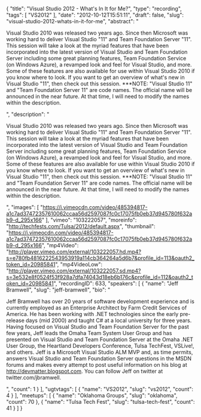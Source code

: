 {
  "title": "Visual Studio 2012 - What's In It for Me?",
  "type": "recording",
  "tags": [
    "VS2012"
  ],
  "date": "2012-10-12T15:51:11",
  "draft": false,
  "slug": "visual-studio-2012-whats-in-it-for-me",
  "abstract": "<p>Visual Studio 2010 was released two years ago. Since then Microsoft was working hard to deliver Visual Studio \"11\" and Team Foundation Server \"11\". This session will take a look at the myriad features that have been incorporated into the latest version of Visual Studio and Team Foundation Server including some great planning features, Team Foundation Service (on Windows Azure), a revamped look and feel for Visual Studio, and more. Some of these features are also available for use within Visual Studio 2010 if you know where to look. If you want to get an overview of what's new in Visual Studio \"11\", then check out this session. ***NOTE: \"Visual Studio 11\" and \"Team Foundation Server 11\" are code names. The official name will be announced in the near future. At that time, I will need to modify the names within the description. </p>",
  "description": "<p>Visual Studio 2010 was released two years ago. Since then Microsoft was working hard to deliver Visual Studio \"11\" and Team Foundation Server \"11\". This session will take a look at the myriad features that have been incorporated into the latest version of Visual Studio and Team Foundation Server including some great planning features, Team Foundation Service (on Windows Azure), a revamped look and feel for Visual Studio, and more. Some of these features are also available for use within Visual Studio 2010 if you know where to look. If you want to get an overview of what's new in Visual Studio \"11\", then check out this session. ***NOTE: \"Visual Studio 11\" and \"Team Foundation Server 11\" are code names. The official name will be announced in the near future. At that time, I will need to modify the names within the description. </p>",
  "images": [
    "https://i.vimeocdn.com/video/485394817-a1c7ad37472357610062ccaa56d2597087fc0c17075fb0eb37d945780f632ab9-d_295x166"
  ],
  "vimeo": "103222057",
  "moreinfo": "http://techfests.com/Tulsa/2012/default.aspx",
  "thumbnail": "https://i.vimeocdn.com/video/485394817-a1c7ad37472357610062ccaa56d2597087fc0c17075fb0eb37d945780f632ab9-d_295x166",
  "mp4Video": "http://player.vimeo.com/external/103222057.hd.mp4?s=e780fb4816222543953919a114cb364264a5d6b7&profile_id=113&oauth2_token_id=20985841",
  "mp4VideoLow": "http://player.vimeo.com/external/103222057.sd.mp4?s=3e532e8f0524f53f928a7dfa74043d18eb6b176c&profile_id=112&oauth2_token_id=20985841",
  "recordingID": 633,
  "speakers": [
    {
      "name": "Jeff Bramwell",
      "slug": "jeff-bramwell",
      "bio": "<p>Jeff Bramwell has over 20 years of software development experience and is currently employed as an Enterprise Architect by Farm Credit Services of America. He has been working with .NET technologies since the early pre-release days (mid 2000) and taught C# at a local university for three years. Having focused on Visual Studio and Team Foundation Server for the past few years, Jeff leads the Omaha Team System User Group and has presented on Visual Studio and Team Foundation Server at the Omaha .NET User Group, the Heartland Developers Conference, Tulsa TechFest, VSLive!, and others. Jeff is a Microsoft Visual Studio ALM MVP and, as time permits, answers Visual Studio and Team Foundation Server questions in the MSDN forums and makes every attempt to post useful information on his blog at http://devmatter.blogspot.com. You can follow Jeff on twitter at twitter.com/jbramwell.</p>",
      "count": 1
    }
  ],
  "ugtvtags": [
    {
      "name": "VS2012",
      "slug": "vs2012",
      "count": 4
    }
  ],
  "meetups": [
    {
      "name": "Oklahoma Groups",
      "slug": "oklahoma",
      "count": 70
    },
    {
      "name": "Tulsa Tech Fest",
      "slug": "tulsa-tech-fest",
      "count": 41
    }
  ]
}
